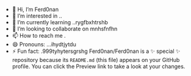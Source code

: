 - 👋 Hi, I’m Ferd0nan
- 👀 I’m interested in ..
- 🌱 I’m currently learning ..rygfbxhtrshb
- 💞️ I’m looking to collaborate on mnhsfnfhn
- 📫 How to reach me .
- 😄 Pronouns: ...ihydtjytdu
- ⚡ Fun fact: .999tyhytersgrshg
Ferd0nan/Ferd0nan is a ✨ special ✨ repository because its `README.md` (this file) appears on your GitHub profile.
You can click the Preview link to take a look at your changes.

